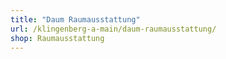 ```yaml
---
title: "Daum Raumausstattung"
url: /klingenberg-a-main/daum-raumausstattung/
shop: Raumausstattung
---
```

